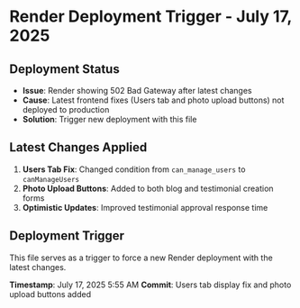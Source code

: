# Render Deployment Trigger - July 17, 2025

## Deployment Status
- **Issue**: Render showing 502 Bad Gateway after latest changes
- **Cause**: Latest frontend fixes (Users tab and photo upload buttons) not deployed to production
- **Solution**: Trigger new deployment with this file

## Latest Changes Applied
1. **Users Tab Fix**: Changed condition from `can_manage_users` to `canManageUsers`
2. **Photo Upload Buttons**: Added to both blog and testimonial creation forms
3. **Optimistic Updates**: Improved testimonial approval response time

## Deployment Trigger
This file serves as a trigger to force a new Render deployment with the latest changes.

**Timestamp**: July 17, 2025 5:55 AM
**Commit**: Users tab display fix and photo upload buttons added